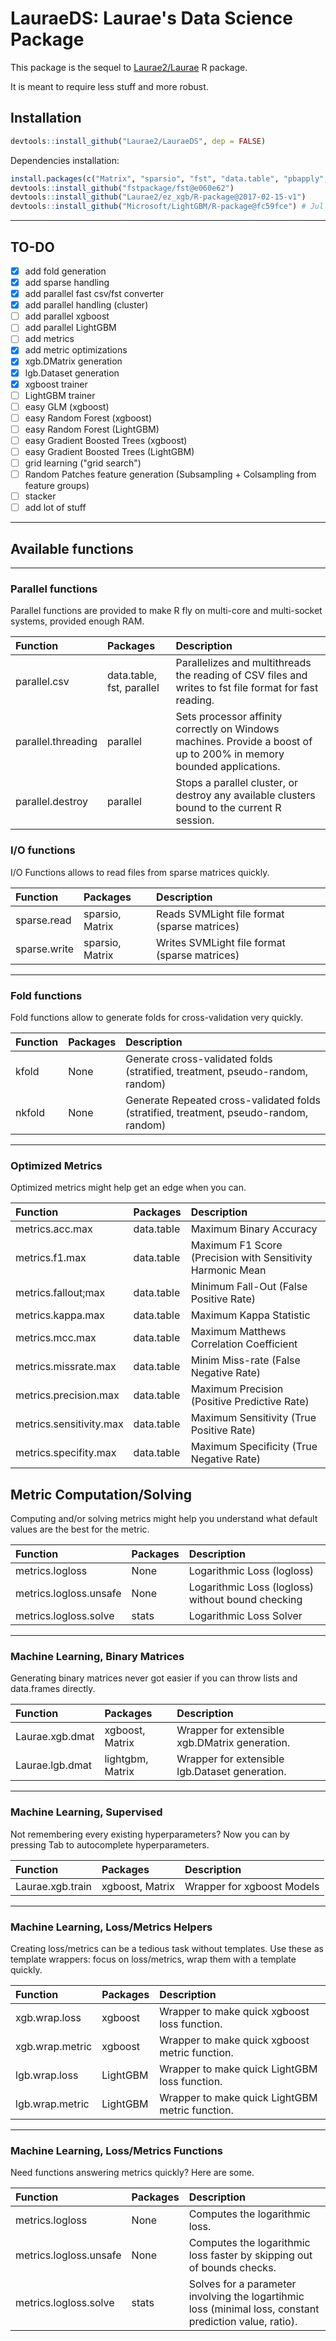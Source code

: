 # LauraeDS: Laurae's Data Science Package

This package is the sequel to [Laurae2/Laurae](https://github.com/Laurae2/Laurae) R package.

It is meant to require less stuff and more robust.

## Installation

```r
devtools::install_github("Laurae2/LauraeDS", dep = FALSE)
```

Dependencies installation:

```r
install.packages(c("Matrix", "sparsio", "fst", "data.table", "pbapply", "parallel"))
devtools::install_github("fstpackage/fst@e060e62")
devtools::install_github("Laurae2/ez_xgb/R-package@2017-02-15-v1")
devtools::install_github("Microsoft/LightGBM/R-package@fc59fce") # Jul 14 2017, v2.0.4

```

---

## TO-DO

* [x] add fold generation
* [x] add sparse handling
* [x] add parallel fast csv/fst converter
* [x] add parallel handling (cluster)
* [ ] add parallel xgboost
* [ ] add parallel LightGBM
* [ ] add metrics
* [x] add metric optimizations
* [x] xgb.DMatrix generation
* [x] lgb.Dataset generation
* [x] xgboost trainer
* [ ] LightGBM trainer
* [ ] easy GLM (xgboost)
* [ ] easy Random Forest (xgboost)
* [ ] easy Random Forest (LightGBM)
* [ ] easy Gradient Boosted Trees (xgboost)
* [ ] easy Gradient Boosted Trees (LightGBM)
* [ ] grid learning ("grid search")
* [ ] Random Patches feature generation (Subsampling + Colsampling from feature groups)
* [ ] stacker
* [ ] add lot of stuff

---

## Available functions

---

### Parallel functions

Parallel functions are provided to make R fly on multi-core and multi-socket systems, provided enough RAM.

| Function | Packages | Description |
| :--- | :--- | :--- |
| parallel.csv | data.table, fst, parallel | Parallelizes and multithreads the reading of CSV files and writes to fst file format for fast reading. |
| parallel.threading | parallel | Sets processor affinity correctly on Windows machines. Provide a boost of up to 200% in memory bounded applications. |
| parallel.destroy | parallel | Stops a parallel cluster, or destroy any available clusters bound to the current R session. |


### I/O functions

I/O Functions allows to read files from sparse matrices quickly.

| Function | Packages | Description |
| :--- | :--- | :--- |
| sparse.read | sparsio, Matrix | Reads SVMLight file format (sparse matrices) |
| sparse.write | sparsio, Matrix | Writes SVMLight file format (sparse matrices) |

---

### Fold functions

Fold functions allow to generate folds for cross-validation very quickly.

| Function | Packages | Description |
| :--- | :--- | :--- |
| kfold | None | Generate cross-validated folds (stratified, treatment, pseudo-random, random) |
| nkfold | None | Generate Repeated cross-validated folds (stratified, treatment, pseudo-random, random) |

---

### Optimized Metrics

Optimized metrics might help get an edge when you can.

| Function | Packages | Description |
| :--- | :--- | :--- |
| metrics.acc.max | data.table | Maximum Binary Accuracy |
| metrics.f1.max | data.table | Maximum F1 Score (Precision with Sensitivity Harmonic Mean |
| metrics.fallout;max | data.table | Minimum Fall-Out (False Positive Rate) |
| metrics.kappa.max | data.table | Maximum Kappa Statistic |
| metrics.mcc.max | data.table | Maximum Matthews Correlation Coefficient |
| metrics.missrate.max | data.table | Minim Miss-rate (False Negative Rate) |
| metrics.precision.max | data.table | Maximum Precision (Positive Predictive Rate) |
| metrics.sensitivity.max | data.table | Maximum Sensitivity (True Positive Rate) |
| metrics.specifity.max | data.table | Maximum Specificity (True Negative Rate) |

## Metric Computation/Solving

Computing and/or solving metrics might help you understand what default values are the best for the metric.

| Function | Packages | Description |
| :--- | :--- | :--- |
| metrics.logloss | None | Logarithmic Loss (logloss) |
| metrics.logloss.unsafe | None | Logarithmic Loss (logloss) without bound checking |
| metrics.logloss.solve | stats | Logarithmic Loss Solver |

---

### Machine Learning, Binary Matrices

Generating binary matrices never got easier if you can throw lists and data.frames directly.

| Function | Packages | Description |
| :--- | :--- | :--- |
| Laurae.xgb.dmat | xgboost, Matrix | Wrapper for extensible xgb.DMatrix generation. |
| Laurae.lgb.dmat | lightgbm, Matrix | Wrapper for extensible lgb.Dataset generation. |

---

### Machine Learning, Supervised

Not remembering every existing hyperparameters? Now you can by pressing Tab to autocomplete hyperparameters.

| Function | Packages | Description |
| :--- | :--- | :--- |
| Laurae.xgb.train | xgboost, Matrix | Wrapper for xgboost Models |

---

### Machine Learning, Loss/Metrics Helpers

Creating loss/metrics can be a tedious task without templates. Use these as template wrappers: focus on loss/metrics, wrap them with a template quickly.

| Function | Packages | Description |
| :--- | :--- | :--- |
| xgb.wrap.loss | xgboost | Wrapper to make quick xgboost loss function. |
| xgb.wrap.metric | xgboost | Wrapper to make quick xgboost metric function. |
| lgb.wrap.loss | LightGBM | Wrapper to make quick LightGBM loss function. |
| lgb.wrap.metric | LightGBM | Wrapper to make quick LightGBM metric function. |

---

### Machine Learning, Loss/Metrics Functions

Need functions answering metrics quickly? Here are some.

| Function | Packages | Description |
| :--- | :--- | :--- |
| metrics.logloss | None | Computes the logarithmic loss. |
| metrics.logloss.unsafe | None | Computes the logarithmic loss faster by skipping out of bounds checks. | 
| metrics.logloss.solve | stats | Solves for a parameter involving the logartihmic loss (minimal loss, constant prediction value, ratio). |
